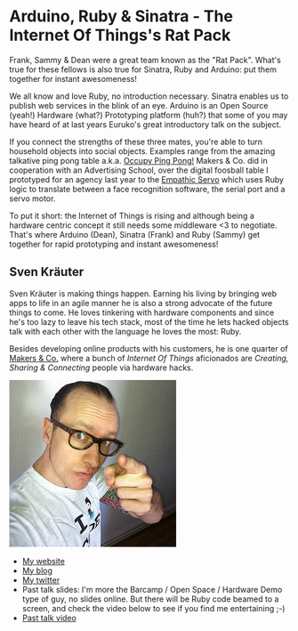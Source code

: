 # Arduino, Ruby &amp; Sinatra - The Internet Of Things's Rat Pack

Frank, Sammy &amp; Dean were a great team known as the "Rat Pack". What's true for these fellows is also true for Sinatra, Ruby and Arduino: put them together for instant awesomeness!

We all know and love Ruby, no introduction necessary. Sinatra enables us to publish web services in the blink of an eye. Arduino is an Open Source (yeah!) Hardware (what?) Prototyping platform (huh?) that some of you may have heard of at last years Euruko's great introductory talk on the subject.

If you connect the strengths of these three mates, you're able to turn household objects into social objects. Examples range from the amazing talkative ping pong table a.k.a. [Occupy Ping Pong!](https://github.com/makersandco/Occupy-Ping-Pong) Makers & Co. did in cooperation with an Advertising School, over the digital foosball table I prototyped for an agency last year to the [Empathic Servo](https://vimeo.com/27113323) which uses Ruby logic to translate between a face recognition software, the serial port and a servo motor.

To put it short: the Internet of Things is rising and although being a hardware centric concept it still needs some middleware <3 to negotiate. That's where Arduino (Dean), Sinatra (Frank) and Ruby (Sammy) get together for rapid prototyping and instant awesomeness!

## Sven Kräuter

Sven Kräuter is making things happen. Earning his living by bringing web apps to life in an agile manner he is also a strong advocate of the future things to come. He loves tinkering with hardware components and since he's too lazy to leave his tech stack, most of the time he lets hacked objects talk with each other with the language he loves the most: Ruby.

Besides developing online products with his customers, he is one quarter of [Makers &amp; Co.](http://makersand.co) where a bunch of _Internet Of Things_ aficionados are _Creating, Sharing & Connecting_ people via hardware hacks.

![Profile picture](https://github.com/5v3n/call-for-proposals/raw/master/sven_kraeuter-arduino_ruby_and_sinatra_aka_the_internet_of_things_rat_pack/profile_picture.jpg)

- [My website](http://makersand.co)
- [My blog](http://5v3n.com)
- [My twitter](https://twitter.com/#!/sven_kr)
- Past talk slides: I'm more the Barcamp / Open Space / Hardware Demo type of guy, no slides online. But there will be Ruby code beamed to a screen, and check the video below to see if you find me entertaining ;-)
- [Past talk video](https://vimeo.com/37128462)

